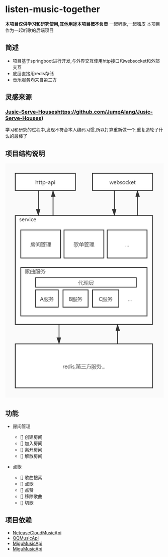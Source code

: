 # listen-music-together
**本项目仅供学习和研究使用,其他用途本项目概不负责**
一起听歌,一起嗨皮
本项目作为一起听歌的后端项目
## 简述
* 项目基于springboot进行开发,与外界交互使用http接口和websocket和外部交互
* 底层直接用redis存储
* 音乐服务均来自第三方
## 灵感来源
### [Jusic-Serve-Houses]()https://github.com/JumpAlang/Jusic-Serve-Houses)
学习和研究的过程中,发现不符合本人编码习惯,所以打算重新做一个,重复造轮子什么的最棒了

## 项目结构说明

![](./doc/项目层次.jpg)

## 功能
* 房间管理
    * [] 创建房间
    * [] 加入房间
    * [] 离开房间
    * [] 解散房间

* 点歌
    * [] 歌曲搜索
    * [] 点歌
    * [] 点赞
    * [] 移除歌曲
    * [] 切歌
 
## 项目依赖
* [NeteaseCloudMusicApi](https://github.com/Binaryify/NeteaseCloudMusicApi)
* [QQMusicApi](https://github.com/jsososo/QQMusicApi)
* [MiguMusicApi](https://github.com/JumpAlang/MiguMusicApi)
* [MiguMusicApi](https://github.com/jsososo/MiguMusicApi)


